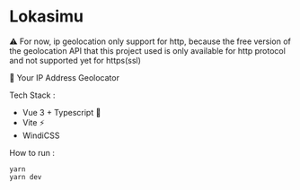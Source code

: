 # Lokasimu
⚠ For now, ip geolocation only support for http, because the free version of the geolocation API that this project used is only available for http protocol and not supported yet for https(ssl) 

📍 Your IP Address Geolocator

Tech Stack :

-   Vue 3 + Typescript 🌿
-   Vite ⚡
-   WindiCSS

How to run :

```
yarn
yarn dev
```
